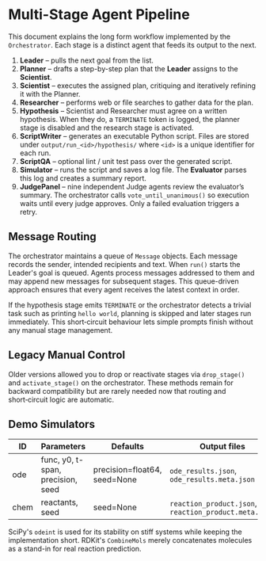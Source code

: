 # Multi-Stage Agent Pipeline

This document explains the long form workflow implemented by the `Orchestrator`.
Each stage is a distinct agent that feeds its output to the next.

1. **Leader** – pulls the next goal from the list.
2. **Planner** – drafts a step-by-step plan that the **Leader** assigns to the **Scientist**.
3. **Scientist** – executes the assigned plan, critiquing and iteratively refining it with the Planner.
4. **Researcher** – performs web or file searches to gather data for the plan.
5. **Hypothesis** – Scientist and Researcher must agree on a written hypothesis.
   When they do, a `TERMINATE` token is logged, the planner stage is disabled and
   the research stage is activated.
6. **ScriptWriter** – generates an executable Python script. Files are stored
   under `output/run_<id>/hypothesis/` where `<id>` is a unique identifier for
   each run.
7. **ScriptQA** – optional lint / unit test pass over the generated script.
8. **Simulator** – runs the script and saves a log file. The **Evaluator** parses
   this log and creates a summary report.
9. **JudgePanel** – nine independent Judge agents review the evaluator’s
   summary. The orchestrator calls `vote_until_unanimous()` so execution waits
   until every judge approves. Only a failed evaluation triggers a retry.

## Message Routing

The orchestrator maintains a queue of ``Message`` objects. Each message records
the sender, intended recipients and text. When ``run()`` starts the Leader's goal
is queued. Agents process messages addressed to them and may append new messages
for subsequent stages. This queue-driven approach ensures that every agent
receives the latest context in order.

If the hypothesis stage emits ``TERMINATE`` or the orchestrator detects a trivial
task such as printing ``hello world``, planning is skipped and later stages run
immediately. This short‑circuit behaviour lets simple prompts finish without any
manual stage management.

## Legacy Manual Control

Older versions allowed you to drop or reactivate stages via ``drop_stage()`` and
``activate_stage()`` on the orchestrator. These methods remain for backward
compatibility but are rarely needed now that routing and short‑circuit logic are
automatic.

## Demo Simulators

| ID  | Parameters | Defaults | Output files |
|-----|------------|----------|--------------|
| ode | func, y0, t-span, precision, seed | precision=float64, seed=None | `ode_results.json`, `ode_results.meta.json` |
| chem | reactants, seed | seed=None | `reaction_product.json`, `reaction_product.meta.json` |

SciPy's ``odeint`` is used for its stability on stiff systems while keeping the
implementation short. RDKit's ``CombineMols`` merely concatenates molecules as a
stand-in for real reaction prediction.
